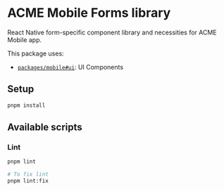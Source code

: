 # ACME Mobile Forms library

React Native form-specific component library and necessities for ACME Mobile app.

This package uses:

- [`packages/mobile#ui`](../ui): UI Components

## Setup

```bash
pnpm install
```

## Available scripts

### Lint

```bash
pnpm lint

# To fix lint
pnpm lint:fix
```
